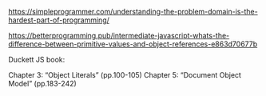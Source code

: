 https://simpleprogrammer.com/understanding-the-problem-domain-is-the-hardest-part-of-programming/

https://betterprogramming.pub/intermediate-javascript-whats-the-difference-between-primitive-values-and-object-references-e863d70677b

Duckett JS book:

Chapter 3: “Object Literals” (pp.100-105)
Chapter 5: “Document Object Model” (pp.183-242)